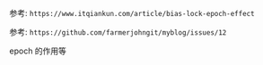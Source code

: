 参考: `https://www.itqiankun.com/article/bias-lock-epoch-effect`

参考: `https://github.com/farmerjohngit/myblog/issues/12`

epoch 的作用等